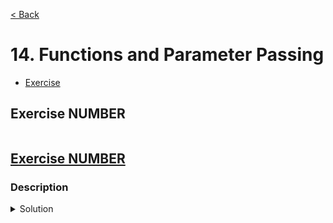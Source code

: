 [< Back](README.md)

# 14. Functions and Parameter Passing

* [Exercise ](#exercise-NUMBER)

## Exercise NUMBER

```cpp

```

## [Exercise NUMBER][1]
### Description

<details>
   <summary>Solution</summary>

```cpp

```
</details>

[1]: 14_exercises.cpp
